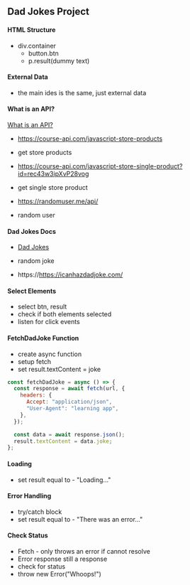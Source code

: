 ## Dad Jokes Project

#### HTML Structure

- div.container
  - button.btn
  - p.result(dummy text)

#### External Data

- the main ides is the same, just external data

#### What is an API?

[What is an API?](htttps://www.freecodecamp.org/news/what-is-an-api-in-english-please-b880a3214a82/)

- https://course-api.com/javascript-store-products
- get store products

- https://course-api.com/javascript-store-single-product?id=rec43w3ipXvP28vog
- get single store product

- https://randomuser.me/api/
- random user

#### Dad Jokes Docs

- [Dad Jokes](https://icanhazdadjoke.com/api)

- random joke
- https://https://icanhazdadjoke.com/

#### Select Elements

- select btn, result
- check if both elements selected
- listen for click events

#### FetchDadJoke Function

- create async function
- setup fetch
- set result.textContent = joke

```js
const fetchDadJoke = async () => {
  const response = await fetch(url, {
    headers: {
      Accept: "application/json",
      "User-Agent": "learning app",
    },
  });

  const data = await response.json();
  result.textContent = data.joke;
};
```

#### Loading

- set result equal to - "Loading..."

#### Error Handling

- try/catch block
- set result equal to - "There was an error..."

#### Check Status

- Fetch - only throws an error if cannot resolve
- Error response still a response
- check for status
- throw new Error("Whoops!")
